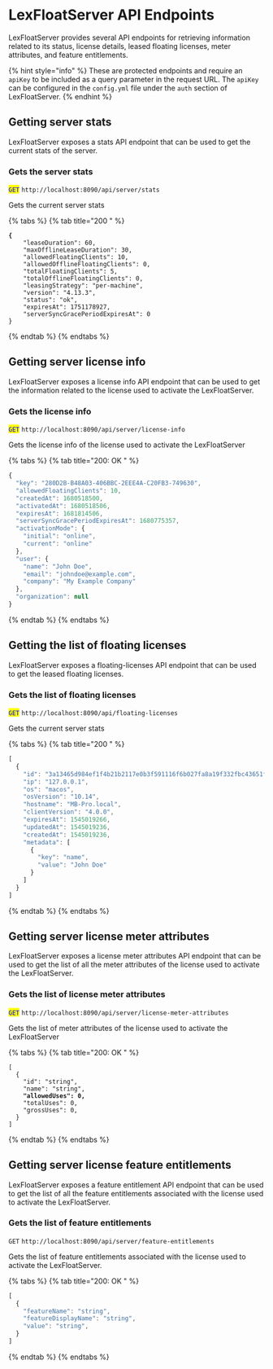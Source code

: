 # LexFloatServer API Endpoints

LexFloatServer provides several API endpoints for retrieving information related to its status, license details, leased floating licenses, meter attributes, and feature entitlements.

{% hint style="info" %}
These are protected endpoints and require an `apiKey` to be included as a query parameter in the request URL. The `apiKey` can be configured in the `config.yml` file under the `auth` section of LexFloatServer.
{% endhint %}

## Getting server stats

LexFloatServer exposes a stats API endpoint that can be used to get the current stats of the server.

### Gets the server stats

<mark style="color:blue;">`GET`</mark> `http://localhost:8090/api/server/stats`

Gets the current server stats

{% tabs %}
{% tab title="200 " %}
<pre class="language-javascript"><code class="lang-javascript"><strong>{
</strong>    "leaseDuration": 60,
    "maxOfflineLeaseDuration": 30,
    "allowedFloatingClients": 10,
    "allowedOfflineFloatingClients": 0,
    "totalFloatingClients": 5,
    "totalOfflineFloatingClients": 0,
    "leasingStrategy": "per-machine",
    "version": "4.13.3",
    "status": "ok",
    "expiresAt": 1751178927,
    "serverSyncGracePeriodExpiresAt": 0
}
</code></pre>
{% endtab %}
{% endtabs %}

## Getting server license info

LexFloatServer exposes a license info API endpoint that can be used to get the information related to the license used to activate the LexFloatServer.

### Gets the license info

<mark style="color:blue;">`GET`</mark> `http://localhost:8090/api/server/license-info`

Gets the license info of the license used to activate the LexFloatServer

{% tabs %}
{% tab title="200: OK " %}
```javascript
{
  "key": "280D2B-B48A03-406BBC-2EEE4A-C20FB3-749630",
  "allowedFloatingClients": 10,
  "createdAt": 1680518500,
  "activatedAt": 1680518506,
  "expiresAt": 1681814506,
  "serverSyncGracePeriodExpiresAt": 1680775357,
  "activationMode": {
    "initial": "online",
    "current": "online"
  },
  "user": {
    "name": "John Doe",
    "email": "johndoe@example.com",
    "company": "My Example Company"
  },
  "organization": null
}
```
{% endtab %}
{% endtabs %}

## Getting the list of floating licenses

LexFloatServer exposes a floating-licenses API endpoint that can be used to get the leased floating licenses.

### Gets the list of floating licenses

<mark style="color:blue;">`GET`</mark> `http://localhost:8090/api/floating-licenses`

Gets the current server stats

{% tabs %}
{% tab title="200 " %}
```javascript
[
  {
    "id": "3a13465d984ef1f4b21b2117e0b3f591116f6b027fa8a19f332fbc43651f3d2c",
    "ip": "127.0.0.1",
    "os": "macos",
    "osVersion": "10.14",
    "hostname": "MB-Pro.local",
    "clientVersion": "4.0.0",
    "expiresAt": 1545019266,
    "updatedAt": 1545019236,
    "createdAt": 1545019236,
    "metadata": [
      {
        "key": "name",
        "value": "John Doe"
      }
    ]
  }
]
```
{% endtab %}
{% endtabs %}

## Getting server license meter attributes

LexFloatServer exposes a license meter attributes API endpoint that can be used to get the list of all the meter attributes of the license used to activate the LexFloatServer.

### Gets the list of license meter attributes

<mark style="color:blue;">`GET`</mark> `http://localhost:8090/api/server/license-meter-attributes`

Gets the list of meter attributes of the license used to activate the LexFloatServer

{% tabs %}
{% tab title="200: OK " %}
<pre class="language-javascript"><code class="lang-javascript">[
  {
    "id": "string",
    "name": "string",
<strong>    "allowedUses": 0,
</strong>    "totalUses": 0,
    "grossUses": 0,  
  }
]
</code></pre>
{% endtab %}
{% endtabs %}

## Getting server license feature entitlements

LexFloatServer exposes a feature entitlement API endpoint that can be used to get the list of all the feature entitlements associated with the license used to activate the LexFloatServer.

### Gets the list of feature entitlements

`GET` `http://localhost:8090/api/server/feature-entitlements`

Gets the list of feature entitlements associated with the license used to activate the LexFloatServer.

{% tabs %}
{% tab title="200: OK " %}
```javascript
[
  {
    "featureName": "string",
    "featureDisplayName": "string",
    "value": "string",
  }
]
```
{% endtab %}
{% endtabs %}
